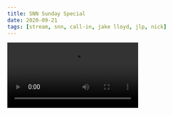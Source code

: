 ```yaml
---
title: SNN Sunday Special
date: 2020-09-21
tags: [stream, snn, call-in, jake lloyd, jlp, nick]
---
```

<video class="js-player" playsinline controls data-poster="https://archive.org/download/shalit_archive/shalit_archive.thumbs/%23SNN%20Sunday%20Special-CYhRDwdMg_000001.jpg">
  <source src="https://archive.org/download/shalit_archive/%23SNN%20Sunday%20Special-CYhRDwdMg.mp4" type="video/mp4" size="1080"/>
  <source src="https://archive.org/download/shalit_archive/Shalit/360P/%23SNN%20Sunday%20Special-CYhRDwdMg.mp4_360.mp4" type="video/mp4" size="360"/>
</video>
